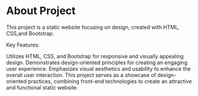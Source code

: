 # About Project
This project is a static website focusing on design, created with HTML, CSS,and Bootstrap.

Key Features:

Utilizes HTML, CSS, and Bootstrap for responsive and visually appealing design.
Demonstrates design-oriented principles for creating an engaging user experience.
Emphasizes visual aesthetics and usability to enhance the overall user interaction.
This project serves as a showcase of design-oriented practices, combining front-end technologies to create an attractive and functional static website.
